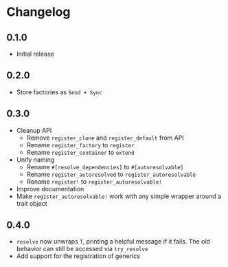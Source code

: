# Changelog

## 0.1.0

- Initial release

## 0.2.0

- Store factories as `Send + Sync`

## 0.3.0

- Cleanup API
    - Remove `register_clone` and `register_default` from API
    - Rename `register_factory` to `register`
    - Rename `register_container` to `extend`
- Unify naming
    - Rename `#[resolve_dependencies]` to `#[autoresolvable]`
    - Rename `register_autoresolved` to `register_autoresolvable`
    - Rename `register!` to `register_autoresolvable!`
- Improve documentation
- Make `register_autoresolvable!` work with any simple wrapper around a trait object

## 0.4.0

- `resolve` now unwraps `T`, printing a helpful message if it fails. 
  The old behavior can still be accessed via `try_resolve`
- Add support for the registration of generics
